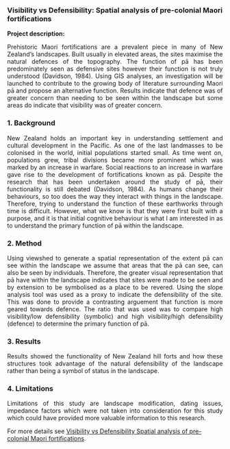 ### Visibility vs Defensibility: Spatial analysis of pre-colonial Maori fortifications

**Project description:** 
<p align="justify">Prehistoric Maori fortifications are a prevalent piece in many of New Zealand’s landscapes. Built usually in elevated areas, the sites maximise the natural defences of the topography. The function of pā has been predominately seen as defensive sites however their function is not truly understood (Davidson, 1984). Using GIS analyses, an investigation will be launched to contribute to the growing body of literature surrounding Maori pā and propose an alternative function. Results indicate that defence was of greater concern than needing to be seen within the landscape but some areas do indicate that visibility was of greater concern.</p> 

### 1. Background

<p align="justify">New Zealand holds an important key in understanding settlement and cultural development in the Pacific. As one of the last landmasses to be colonised in the world, initial populations started small. As time went on, populations grew, tribal divisions became more prominent which was marked by an increase in warfare. Social reactions to an increase in warfare gave rise to the development of fortifications known as pā. 
Despite the research that has been undertaken around the study of pā, their functionality is still debated (Davidson, 1984). As humans change their behaviours, so too does the way they interact with things in the landscape. Therefore, trying to understand the function of these earthworks through time is difficult.
However, what we know is that they were first built with a purpose, and it is that initial cognitive behaviour is what I am interested in as to understand the primary function of pā within the landscape.</p>


### 2. Method

<p align="justify">Using viewshed to generate a spatial representation of the extent pā can see within the landscape we assume that areas that the pā can see, can also be seen by individuals. Therefore, the greater visual representation that pā have within the landscape indicates that sites were made to be seen and by extension to be symbolised as a place to be revered.
Using the slope analysis tool was used as a proxy to indicate the defensibility of the site. This was done to provide a contrasting arguement that function is more geared towards defence.
The ratio that was used was to compare high visibility/low defensibility (symbolic) and high visibility/high defensibility (defence) to determine the primary function of pā.</p>

### 3. Results

<p align="justify">Results showed the functionality of New Zealand hill forts and how these structures took advantage of the natural defensibility of the landscape rather than being a symbol of status in the landscape.</p>

### 4. Limitations

<p align="justify">Limitations of this study are landscape modification, dating issues, impedance factors which were not taken into consideration for this study which could have provided more valuable information to this research.</p>

For more details see [Visibility vs Defensibility Spatial analysis of pre-colonial Maori fortifications](https://github.com/Kody-Hedder/Kody-Hedder.github.io/blob/master/pdf/Visibility%20vs%20Defensibility%20Spatial%20analysis%20of%20pre-colonial%20Maori%20fortifications.pdf).
